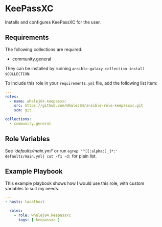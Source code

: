 KeePassXC
=========

Installs and configures KeePassXC for the user.

Requirements
------------

The following collections are required:

- community.general

They can be installed by running `ansible-galaxy collection install $COLLECTION`.

To include this role in your `requirements.yml` file, add the following list item:

```yaml
---
roles:
  - name: whalej84.keepassxc
    src: https://github.com/WhaleJ84/ansible-role-keepassxc.git
    scm: git

collections:
  - community.general
```

Role Variables
--------------

See *'defaults/main.yml'* or run `egrep '^[[:alpha:]_]*:' defaults/main.yml| cut
-f1 -d:` for plain list.

Example Playbook
----------------

This example playbook shows how I would use this role, with custom variables to suit my needs.

```yaml
---
- hosts: localhost

  roles:
    - role: whalej84.keepassxc
      tags: [ keepassxc ]
```
